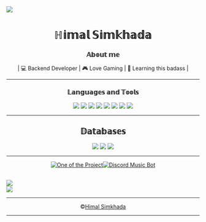 <style>

 * {
 border-bottom: none;
 }
 
</style>

<img src="https://i.pinimg.com/originals/e9/03/07/e90307be4c8d3ec19ddf805ab7a59507.jpg">

<div align="center">
 <h1>ℍ𝕚𝕞𝕒𝕝 𝕊𝕚𝕞𝕜𝕙𝕒𝕕𝕒</h1>

<h3>𝔸𝕓𝕠𝕦𝕥 𝕞𝕖</h3>
 
  | 💻 Backend Developer |
  🎮 Love Gaming |
  🎸 Learning this badass |
<hr>

 <h3>𝕃𝕒𝕟𝕘𝕦𝕒𝕘𝕖𝕤 𝕒𝕟𝕕 𝕋𝕠𝕠𝕝𝕤</h3>  

<code><img src="https://img.shields.io/badge/JavaScript-323330?style=for-the-badge&logo=javascript&logoColor=F7DF1E"></code>
<code><img src="https://img.shields.io/badge/HTML5-E34F26?style=for-the-badge&logo=html5&logoColor=white"></code>
<code><img src="https://img.shields.io/badge/CSS3-1572B6?style=for-the-badge&logo=css3&logoColor=white"></code>
<code><img src="https://img.shields.io/badge/PHP-777BB4?style=for-the-badge&logo=php&logoColor=white"></code>
<code><img src="https://img.shields.io/badge/Laravel-FF2D20?style=for-the-badge&logo=laravel&logoColor=white"></code>
<code><img src="https://img.shields.io/badge/jQuery-0769AD?style=for-the-badge&logo=jquery&logoColor=white"></code>
<code><img src="https://img.shields.io/badge/Git-F05032?style=for-the-badge&logo=git&logoColor=white"></code>
<code><img src="https://img.shields.io/badge/Bootstrap-563D7C?style=for-the-badge&logo=bootstrap&logoColor=white"></code>

<hr>

 <h2>𝔻𝕒𝕥𝕒𝕓𝕒𝕤𝕖𝕤</h2>
 
<code><img src="https://img.shields.io/badge/MySQL-00000F?style=for-the-badge&logo=mysql&logoColor=white"></code>
<code><img src="https://img.shields.io/badge/MongoDB-4EA94B?style=for-the-badge&logo=mongodb&logoColor=white"></code>
<code><img src="https://img.shields.io/badge/Neo4j-018bff?style=for-the-badge&logo=neo4j&logoColor=white"></code>

<hr>

[![One of the Project](https://github-readme-stats.vercel.app/api/pin/?username=himalsimkhada&repo=carrentalsystem&show_owner=true&theme=radical)](https://github.com/himalsimkhada/CarRentalSystem)[![Discord Music Bot](https://github-readme-stats.vercel.app/api/pin/?username=himalsimkhada&repo=gainebot&theme=radical&show_owner=true)](https://github.com/himalsimkhada/GaineBot)

<br>
 
<div align="left">
 
 <img src="https://github-readme-stats.vercel.app/api?username=himalsimkhada&show_icons=true&theme=radical&include_all_commits=true&count_private=true"> 
 
 <br>
 
 <img src="https://github-readme-stats.vercel.app/api?username=himalsimkhada&show_icons=true&theme=radical&include_all_commits=true&count_private=true">
 
 </div>

<hr>
©️<a href="https://github.com/himalsimkhada">Himal Simkhada</a>
<hr>
<div>
